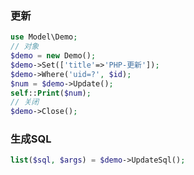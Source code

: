 ### 更新
```php
use Model\Demo;
// 对象
$demo = new Demo();
$demo->Set(['title'=>'PHP-更新']);
$demo->Where('uid=?', $id);
$num = $demo->Update();
self::Print($num);
// 关闭
$demo->Close();
```

### 生成SQL
```php
list($sql, $args) = $demo->UpdateSql();
```
